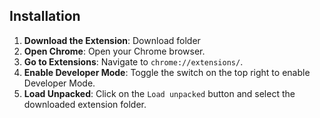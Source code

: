 ## Installation

1. **Download the Extension**: Download folder
2. **Open Chrome**: Open your Chrome browser.
3. **Go to Extensions**: Navigate to `chrome://extensions/`.
4. **Enable Developer Mode**: Toggle the switch on the top right to enable Developer Mode.
5. **Load Unpacked**: Click on the `Load unpacked` button and select the downloaded extension folder.
